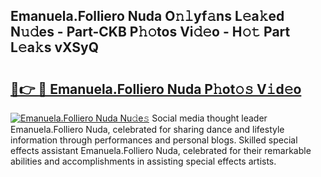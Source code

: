 ## Emanuela.Folliero Nuda O𝚗𝚕yf𝚊ns L𝚎a𝚔ed N𝚞𝚍es - Part-CKB P𝚑𝚘tos Vi𝚍𝚎o - H𝚘𝚝 Part L𝚎a𝚔s vXSyQ

# <h2><a href="http://kf4i5a.oniu.top/?m=Emanuela.Folliero+Nuda">🔗👉 🔴 Emanuela.Folliero Nuda P𝚑ot𝚘𝚜 V𝚒d𝚎o</a></h2>

[![Emanuela.Folliero Nuda Nu𝚍e𝚜](https://i.imgur.com/0qMVB7G.gif)](http://kf4i5a.oniu.top/?m=Emanuela.Folliero+Nuda)
Social media thought leader Emanuela.Folliero Nuda, celebrated for sharing dance and lifestyle information through performances and personal blogs. Skilled special effects assistant Emanuela.Folliero Nuda, celebrated for their remarkable abilities and accomplishments in assisting special effects artists.  
